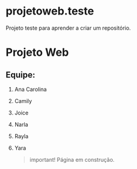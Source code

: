 # projetoweb.teste
Projeto teste para aprender a criar um repositório.

# Projeto Web
## Equipe:
  1. Ana Carolina
  2. Camily
  3. Joice
  4. Narla
  5. Rayla
  6. Yara
 
     > important!
     > Página em construção.

